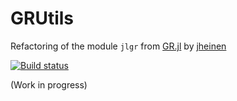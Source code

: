 # GRUtils

Refactoring of the module `jlgr` from [GR.jl](https://github.com/jheinen/GR.jl) by [jheinen](https://github.com/jheinen)

[![Build status](https://travis-ci.org/heliosdrm/GRUtils.jl.svg?branch=master)](https://travis-ci.org/heliosdrm/GRUtils.jl.svg?branch=master)

(Work in progress)
